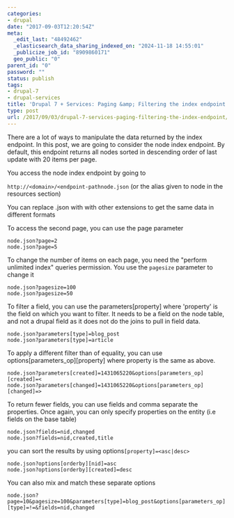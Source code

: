 ```yaml
---
categories:
- drupal
date: "2017-09-03T12:20:54Z"
meta:
  _edit_last: "48492462"
  _elasticsearch_data_sharing_indexed_on: "2024-11-18 14:55:01"
  _publicize_job_id: "8909860171"
  geo_public: "0"
parent_id: "0"
password: ""
status: publish
tags:
- drupal-7
- drupal-services
title: 'Drupal 7 + Services: Paging &amp; Filtering the index endpoint'
type: post
url: /2017/09/03/drupal-7-services-paging-filtering-the-index-endpoint/
---
```


There are a lot of ways to manipulate the data returned by the index endpoint.
In this post, we are going to consider the node index endpoint. By default, this
endpoint returns all nodes sorted in descending order of last update with 20
items per page.

You access the node index endpoint by going to

`http://<domain>/<endpoint-pathnode.json` (or the alias given to node in the
resources section)

You can replace .json with with other extensions to get the same data in
different formats

To access the second page, you can use the page parameter

```
node.json?page=2
node.json?page=5
```

To change the number of items on each page, you need the "perform unlimited
index" queries permission. You use the `pagesize` parameter to change it

```
node.json?pagesize=100
node.json?pagesize=50
```

To filter a field, you can use the parameters[property] where 'property' is the
field on which you want to filter. It needs to be a field on the node table, and
not a drupal field as it does not do the joins to pull in field data.

```
node.json?parameters[type]=blog_post
node.json?parameters[type]=article
```

To apply a different filter than of equality, you can use
options[parameters_op][property] where property is the same as above.

```
node.json?parameters[created]=1431065220&options[parameters_op][created]=<
node.json?parameters[changed]=1431065220&options[parameters_op][changed]=>
```

To return fewer fields, you can use fields and comma separate the properties.
Once again, you can only specify properties on the entity (i.e fields on the
base table)

```
node.json?fields=nid,changed
node.json?fields=nid,created,title
```

you can sort the results by using options`[property]=<asc|desc>`

```
node.json?options[orderby][nid]=asc
node.json?options[orderby][created]=desc
```

You can also mix and match these separate options

```
node.json?page=10&pagesize=100&parameters[type]=blog_post&options[parameters_op][type]=!=&fields=nid,changed
```

